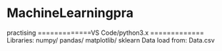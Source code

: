 # MachineLearningpra
 practising
=============VS Code/python3.x =============
Libraries: numpy/ pandas/ matplotlib/ sklearn
Data load from: Data.csv

